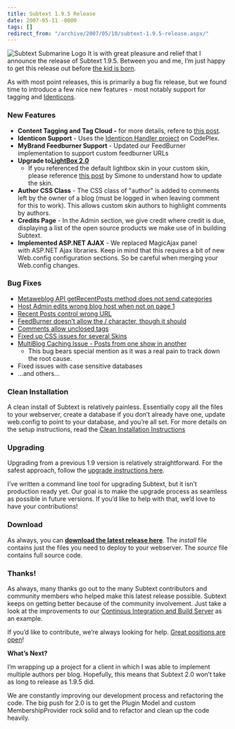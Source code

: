 ```yaml
---
title: Subtext 1.9.5 Release
date: 2007-05-11 -0800
tags: []
redirect_from: "/archive/2007/05/10/subtext-1.9.5-release.aspx/"
---
```


![Subtext Submarine
Logo](https://haacked.com/images/haacked_com/WindowsLiveWriter/Subtext1.9.5Release_EEA4/subtextsubmarinelogo6.png)
It is with great pleasure and relief that I announce the release of
Subtext 1.9.5. Between you and me, I’m just happy to get this release
out before [the kid is
born](https://haacked.com/archive/2006/11/05/World_Domination_Phase_1_Commenced.aspx "World Domination Plans").

As with most point releases, this is primarily a bug fix release, but we
found time to introduce a few nice new features - most notably support
for tagging and
[Identicons](http://www.docuverse.com/blog/donpark/2007/01/19/identicon-explained "Identicons").

### New Features

-   **Content Tagging and Tag Cloud -** for more details, refere to
    [this
    post](https://haacked.com/archive/2007/05/11/tagging-in-subtext.aspx "Tagging In Subtext"). 
-   **Identicon Support** - Uses the [Identicon Handler
    project](https://haacked.com/archive/2007/03/19/identicon-handler-for-.net-on-codeplex.aspx "Identicon Handler on CodePlex")
    on CodePlex.
-   **MyBrand Feedburner Support** - Updated our FeedBurner
    implementation to support custom feedburner URLs
-   **Upgrade to**[**LightBox
    2.0**](http://www.huddletogether.com/projects/lightbox2/ "Lightbox 2")
    - If you referenced the default lightbox skin in your custom skin,
    please reference [this
    post](http://codeclimber.net.nz/archive/2007/05/11/Breaking-change-in-Subtext-1.9.5-update-your-custom-skins.aspx "Update your custom skin")
    by Simone to understand how to update the skin.
-   **Author CSS Class** - The CSS class of "author" is added to
    comments left by the owner of a blog (must be logged in when leaving
    comment for this to work). This allows custom skin authors to
    highlight comments by authors.
-   **Credits Page** - In the Admin section, we give credit where credit
    is due, displaying a list of the open source products we make use of
    in building Subtext.
-   **Implemented ASP.NET AJAX** - We replaced MagicAjax panel
    with ASP.NET Ajax libraries. Keep in mind that this requires a bit
    of new Web.config configuration sections. So be careful when merging
    your Web.config changes.

### Bug Fixes

-   [Metaweblog API getRecentPosts method does not send
    categories](http://sourceforge.net/tracker/index.php?func=detail&aid=1683847&group_id=137896&atid=739979 "Subtext Bug 1683847")
-   [Host Admin edits wrong blog host when not on page
    1](http://sourceforge.net/tracker/index.php?func=detail&aid=1658118&group_id=137896&atid=739979 "Subtext Bug 1658118")
-   [Recent Posts control wrong
    URL](http://sourceforge.net/tracker/index.php?func=detail&aid=1679366&group_id=137896&atid=739979 "Subtext Bug")
-   [FeedBurner doesn’t allow the / character, though it
    should](http://sourceforge.net/tracker/index.php?func=detail&aid=1685842&group_id=137896&atid=739979 "Subtext Bug 1685842")
-   [Comments allow unclosed
    tags](http://sourceforge.net/tracker/index.php?func=detail&aid=1677521&group_id=137896&atid=739979 "Subtext Bug 1677521")
-   [Fixed up CSS issues for several
    Skins](http://sourceforge.net/tracker/index.php?func=detail&aid=1545724&group_id=137896&atid=739979 "Subtext Bug 1545724")
-   [MultiBlog Caching Issue - Posts from one show in
    another](http://sourceforge.net/tracker/index.php?func=detail&aid=1452536&group_id=137896&atid=739979)
    - This bug bears special mention as it was a real pain to track down
    the root cause.
-   Fixed issues with case sensitive databases
-   ...and others...

### Clean Installation

A clean install of Subtext is relatively painless. Essentially copy all
the files to your webserver, create a database if you don’t already have
one, update web.config to point to your database, and you’re all set.
For more details on the setup instructions, read the [Clean Installation
Instructions](http://www.subtextproject.com/Home/About/Docs/Installation/tabid/111/Default.aspx "Clean Installation Instructions")

### Upgrading

Upgrading from a previous 1.9 version is relatively straightforward. For
the safest approach, follow the [upgrade instructions
here](http://www.subtextproject.com/Home/About/Docs/Upgrading/tabid/147/Default.aspx "Upgrading Subtext").

I’ve written a command line tool for upgrading Subtext, but it isn’t
production ready yet. Our goal is to make the upgrade process as
seamless as possible in future versions. If you’d like to help with
that, we’d love to have your contributions!

### Download

As always, you can [**download the latest release
here**](http://sourceforge.net/project/showfiles.php?group_id=137896 "Download").
The *install* file contains just the files you need to deploy to your
webserver. The *source* file contains full source code.

### Thanks!

As always, many thanks go out to the many Subtext contributors and
community members who helped make this latest release possible. Subtext
keeps on getting better because of the community involvement. Just take
a look at the improvements to our [Continous Integration and Build
Server](http://build.subtextproject.com/ccnet/) as an example.

If you’d like to contribute, we’re always looking for help. [Great
positions are
open](https://haacked.com/archive/2006/11/03/Seriously_Cool_Jobs_Available.aspx "Cool Jobs Available")!

**What’s Next?**

I’m wrapping up a project for a client in which I was able to implement
multiple authors per blog. Hopefully, this means that Subtext 2.0 won’t
take as long to release as 1.9.5 did.

We are constantly improving our development process and refactoring the
code. The big push for 2.0 is to get the Plugin Model and custom
MembershipProvider rock solid and to refactor and clean up the code
heavily.

